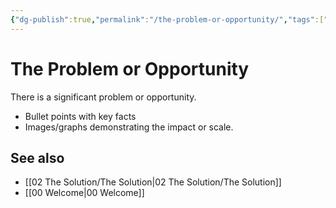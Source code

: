 ```yaml
---
{"dg-publish":true,"permalink":"/the-problem-or-opportunity/","tags":["gardenEntry"]}
---
```



# The Problem or Opportunity

There is a significant problem or opportunity.

- Bullet points with key facts
- Images/graphs demonstrating the impact or scale.

## See also
- [[02 The Solution/The Solution\|02 The Solution/The Solution]]
- [[00 Welcome\|00 Welcome]]